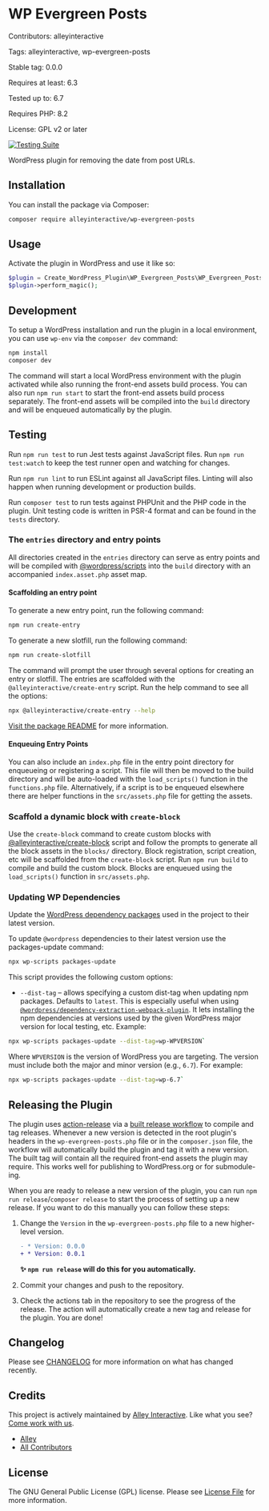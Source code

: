 # WP Evergreen Posts

Contributors: alleyinteractive

Tags: alleyinteractive, wp-evergreen-posts

Stable tag: 0.0.0

Requires at least: 6.3

Tested up to: 6.7

Requires PHP: 8.2

License: GPL v2 or later

[![Testing Suite](https://github.com/alleyinteractive/wp-evergreen-posts/actions/workflows/all-pr-tests.yml/badge.svg?branch=develop)](https://github.com/alleyinteractive/wp-evergreen-posts/actions/workflows/all-pr-tests.yml)

WordPress plugin for removing the date from post URLs.

## Installation

You can install the package via Composer:

```bash
composer require alleyinteractive/wp-evergreen-posts
```

## Usage

Activate the plugin in WordPress and use it like so:

```php
$plugin = Create_WordPress_Plugin\WP_Evergreen_Posts\WP_Evergreen_Posts();
$plugin->perform_magic();
```

## Development

To setup a WordPress installation and run the plugin in a local environment, you
can use `wp-env` via the `composer dev` command:

```sh
npm install
composer dev
```

The command will start a local WordPress environment with the plugin activated
while also running the front-end assets build process. You can also run `npm run
start` to start the front-end assets build process separately. The front-end
assets will be compiled into the `build` directory and will be enqueued
automatically by the plugin.

## Testing

Run `npm run test` to run Jest tests against JavaScript files. Run
`npm run test:watch` to keep the test runner open and watching for changes.

Run `npm run lint` to run ESLint against all JavaScript files. Linting will also
happen when running development or production builds.

Run `composer test` to run tests against PHPUnit and the PHP code in the plugin.
Unit testing code is written in PSR-4 format and can be found in the `tests`
directory.

### The `entries` directory and entry points

All directories created in the `entries` directory can serve as entry points and will be compiled with [@wordpress/scripts](https://github.com/WordPress/gutenberg/blob/trunk/packages/scripts/README.md#scripts) into the `build` directory with an accompanied `index.asset.php` asset map.

#### Scaffolding an entry point

To generate a new entry point, run the following command:

```sh
npm run create-entry
```

To generate a new slotfill, run the following command:

```sh
npm run create-slotfill
```

The command will prompt the user through several options for creating an entry or slotfill. The entries are scaffolded with the `@alleyinteractive/create-entry` script. Run the help command to see all the options:

```sh
npx @alleyinteractive/create-entry --help
```
[Visit the package README](https://www.npmjs.com/package/@alleyinteractive/create-entry) for more information.

#### Enqueuing Entry Points

You can also include an `index.php` file in the entry point directory for enqueueing or registering a script. This file will then be moved to the build directory and will be auto-loaded with the `load_scripts()` function in the `functions.php` file. Alternatively, if a script is to be enqueued elsewhere there are helper functions in the `src/assets.php` file for getting the assets.

### Scaffold a dynamic block with `create-block`

Use the `create-block` command to create custom blocks with [@alleyinteractive/create-block](https://github.com/alleyinteractive/alley-scripts/tree/main/packages/create-block) script and follow the prompts to generate all the block assets in the `blocks/` directory.
Block registration, script creation, etc will be scaffolded from the `create-block` script. Run `npm run build` to compile and build the custom block. Blocks are enqueued using the `load_scripts()` function in `src/assets.php`.

### Updating WP Dependencies

Update the [WordPress dependency packages](https://developer.wordpress.org/block-editor/reference-guides/packages/packages-scripts/#packages-update) used in the project to their latest version.

To update `@wordpress` dependencies to their latest version use the packages-update command:

```sh
npx wp-scripts packages-update
```

This script provides the following custom options:

-   `--dist-tag` – allows specifying a custom dist-tag when updating npm packages. Defaults to `latest`. This is especially useful when using [`@wordpress/dependency-extraction-webpack-plugin`](https://www.npmjs.com/package/@wordpress/dependency-extraction-webpack-plugin). It lets installing the npm dependencies at versions used by the given WordPress major version for local testing, etc. Example:

```sh
npx wp-scripts packages-update --dist-tag=wp-WPVERSION`
```

Where `WPVERSION` is the version of WordPress you are targeting. The version
must include both the major and minor version (e.g., `6.7`). For example:

```sh
npx wp-scripts packages-update --dist-tag=wp-6.7`
```


## Releasing the Plugin

The plugin uses
[action-release](https://github.com/alleyinteractive/action-release) via a
[built release workflow](./.github/workflows/built-release.yml) to compile and
tag releases. Whenever a new version is detected in the root plugin's headers in
the `wp-evergreen-posts.php` file or in the `composer.json` file, the workflow will
automatically build the plugin and tag it with a new version. The built tag will
contain all the required front-end assets the plugin may require. This works
well for publishing to WordPress.org or for submodule-ing.

When you are ready to release a new version of the plugin, you can run
`npm run release`/`composer release` to start the process of setting up a new
release. If you want to do this manually you can follow these steps:

1. Change the `Version` in the `wp-evergreen-posts.php` file to a new higher-level version.

	```diff
	- * Version: 0.0.0
	+ * Version: 0.0.1
	```

	**✨ `npm run release` will do this for you automatically.**

2. Commit your changes and push to the repository.
3. Check the actions tab in the repository to see the progress of the release.
   The action will automatically create a new tag and release for the plugin.
   You are done!

## Changelog

Please see [CHANGELOG](CHANGELOG.md) for more information on what has changed recently.

## Credits

This project is actively maintained by [Alley
Interactive](https://github.com/alleyinteractive). Like what you see? [Come work
with us](https://alley.co/careers/).

- [Alley](https://github.com/Alley)
- [All Contributors](../../contributors)

## License

The GNU General Public License (GPL) license. Please see [License File](LICENSE) for more information.